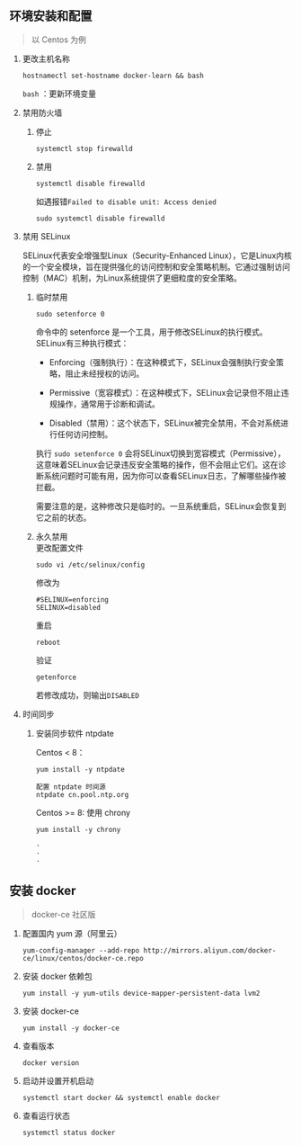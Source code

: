 ## 环境安装和配置

> 以 Centos 为例

1. 更改主机名称
   ```
   hostnamectl set-hostname docker-learn && bash
   ```
   `bash` ：更新环境变量
2. 禁用防火墙
   1. 停止
        ```
        systemctl stop firewalld
        ```
    2. 禁用
        ```
        systemctl disable firewalld
        ```

        如遇报错`Failed to disable unit: Access denied`
        ```
        sudo systemctl disable firewalld
        ```
3. 禁用 SELinux
   
   SELinux代表安全增强型Linux（Security-Enhanced Linux），它是Linux内核的一个安全模块，旨在提供强化的访问控制和安全策略机制。它通过强制访问控制（MAC）机制，为Linux系统提供了更细粒度的安全策略。

   1. 临时禁用
        ```
        sudo setenforce 0
        ```
        命令中的 setenforce 是一个工具，用于修改SELinux的执行模式。SELinux有三种执行模式：

        - Enforcing（强制执行）：在这种模式下，SELinux会强制执行安全策略，阻止未经授权的访问。

        - Permissive（宽容模式）：在这种模式下，SELinux会记录但不阻止违规操作，通常用于诊断和调试。

        - Disabled（禁用）：这个状态下，SELinux被完全禁用，不会对系统进行任何访问控制。

        执行 `sudo setenforce 0` 会将SELinux切换到宽容模式（Permissive），这意味着SELinux会记录违反安全策略的操作，但不会阻止它们。这在诊断系统问题时可能有用，因为你可以查看SELinux日志，了解哪些操作被拦截。

        需要注意的是，这种修改只是临时的。一旦系统重启，SELinux会恢复到它之前的状态。

    2. 永久禁用    
        更改配置文件
        ```
        sudo vi /etc/selinux/config
        ```
        修改为
        ```
        #SELINUX=enforcing
        SELINUX=disabled
        ```
        重启
        ```
        reboot
        ```
        验证
        ```
        getenforce
        ```
        若修改成功，则输出`DISABLED`

4. 时间同步
   1. 安装同步软件 ntpdate
   
        Centos < 8：
        ```
        yum install -y ntpdate

        配置 ntpdate 时间源
        ntpdate cn.pool.ntp.org
        ```

        Centos >= 8: 使用 chrony
        ```
        yum install -y chrony

        ·
        ·
        ·
        ```

## 安装 docker

> docker-ce 社区版

1. 配置国内 yum 源（阿里云）
   ```
   yum-config-manager --add-repo http://mirrors.aliyun.com/docker-ce/linux/centos/docker-ce.repo
   ```

2. 安装 docker 依赖包
    ```
    yum install -y yum-utils device-mapper-persistent-data lvm2
    ```

3. 安装 docker-ce
    ```
    yum install -y docker-ce
    ```

4. 查看版本
    ```
    docker version
    ```

5. 启动并设置开机启动
    ```
    systemctl start docker && systemctl enable docker
    ```

6. 查看运行状态
    ```
    systemctl status docker
    ```